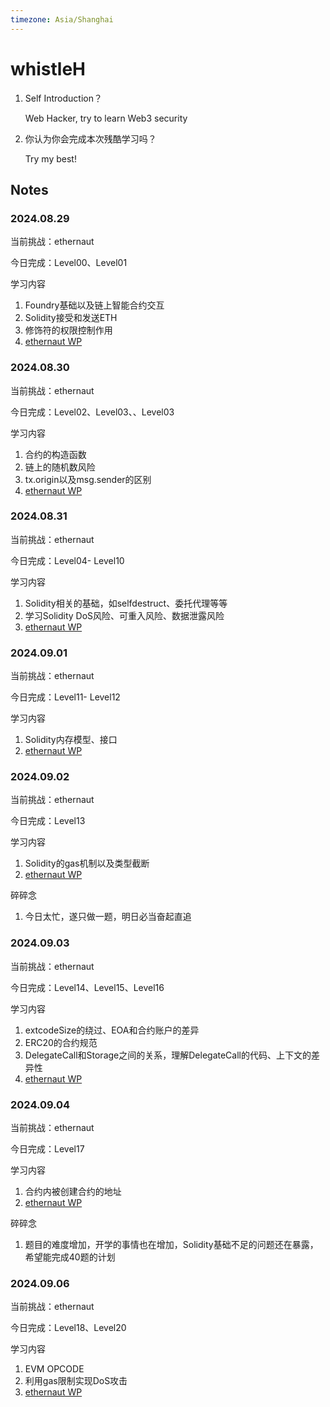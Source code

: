 ```yaml
---
timezone: Asia/Shanghai
---
```


# whistleH

1. Self Introduction？

   Web Hacker, try to learn Web3 security

2. 你认为你会完成本次残酷学习吗？

   Try my best!

## Notes

<!-- Content_START -->

### 2024.08.29

当前挑战：ethernaut

今日完成：Level00、Level01

学习内容

1. Foundry基础以及链上智能合约交互
2. Solidity接受和发送ETH
3. 修饰符的权限控制作用
4. [ethernaut WP](./Writeup/whistleH/ethernaut/README.md)

### 2024.08.30

当前挑战：ethernaut

今日完成：Level02、Level03、、Level03

学习内容

1. 合约的构造函数
2. 链上的随机数风险
3. tx.origin以及msg.sender的区别
4. [ethernaut WP](./Writeup/whistleH/ethernaut/README.md)

### 2024.08.31

当前挑战：ethernaut

今日完成：Level04- Level10

学习内容

1. Solidity相关的基础，如selfdestruct、委托代理等等
2. 学习Solidity DoS风险、可重入风险、数据泄露风险
3. [ethernaut WP](./Writeup/whistleH/ethernaut/README.md)

### 2024.09.01

当前挑战：ethernaut

今日完成：Level11- Level12

学习内容

1. Solidity内存模型、接口
2. [ethernaut WP](./Writeup/whistleH/ethernaut/README.md)

### 2024.09.02

当前挑战：ethernaut

今日完成：Level13

学习内容

1. Solidity的gas机制以及类型截断
2. [ethernaut WP](./Writeup/whistleH/ethernaut/README.md)

碎碎念

1. 今日太忙，遂只做一题，明日必当奋起直追

### 2024.09.03

当前挑战：ethernaut

今日完成：Level14、Level15、Level16

学习内容

1. extcodeSize的绕过、EOA和合约账户的差异
2. ERC20的合约规范
3. DelegateCall和Storage之间的关系，理解DelegateCall的代码、上下文的差异性
4. [ethernaut WP](./Writeup/whistleH/ethernaut/README.md)

### 2024.09.04

当前挑战：ethernaut

今日完成：Level17

学习内容

1. 合约内被创建合约的地址
2. [ethernaut WP](./Writeup/whistleH/ethernaut/README.md)

碎碎念

1. 题目的难度增加，开学的事情也在增加，Solidity基础不足的问题还在暴露，希望能完成40题的计划

### 2024.09.06

当前挑战：ethernaut

今日完成：Level18、Level20

学习内容

1. EVM OPCODE
2. 利用gas限制实现DoS攻击
3. [ethernaut WP](./Writeup/whistleH/ethernaut/README.md)

<!-- Content_END -->
